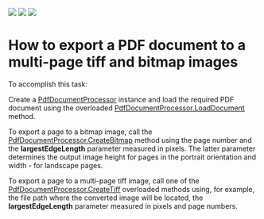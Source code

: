 <!-- default badges list -->
![](https://img.shields.io/endpoint?url=https://codecentral.devexpress.com/api/v1/VersionRange/180365435/18.1.3%2B)
[![](https://img.shields.io/badge/Open_in_DevExpress_Support_Center-FF7200?style=flat-square&logo=DevExpress&logoColor=white)](https://supportcenter.devexpress.com/ticket/details/T830435)
[![](https://img.shields.io/badge/📖_How_to_use_DevExpress_Examples-e9f6fc?style=flat-square)](https://docs.devexpress.com/GeneralInformation/403183)
<!-- default badges end -->
#  How to export a PDF document to a multi-page tiff and bitmap images 
<p>To accomplish this task:</p>

<p>Create a <a href="https://documentation.devexpress.com/OfficeFileAPI/DevExpress.Pdf.PdfDocumentProcessor.class"><u>PdfDocumentProcessor</u></a> instance and load the required PDF document using the overloaded <a href="https://documentation.devexpress.com/OfficeFileAPI/DevExpress.Pdf.PdfDocumentProcessor.LoadDocument.method(miP5YA)"><u>PdfDocumentProcessor.LoadDocument </u></a> method.</p>

<p>To export a page to a bitmap image, call the <a href="https://documentation.devexpress.com/OfficeFileAPI/DevExpress.Pdf.PdfDocumentProcessor.CreateBitmap.method"><u>PdfDocumentProcessor.CreateBitmap</u></a> method using the page number and the <strong>largestEdgeLength</strong> parameter measured in pixels. The latter parameter determines the output image height for pages in the portrait orientation and width - for landscape pages.</p>
  
<p>To export a page to a multi-page tiff image, call one of the <a href="https://documentation.devexpress.com/OfficeFileAPI/DevExpress.Pdf.PdfDocumentProcessor.CreateTiff.overloads"><u>PdfDocumentProcessor.CreateTiff</u></a> overloaded methods using, for example, the file path where the converted image will be located, the <strong>largestEdgeLength</strong> parameter measured in pixels and page numbers.</p>
<br/>
